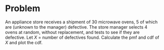 # Problem
An appliance store receives a shipment of 30 microwave ovens, 5 of which are (unknown to the manager) defective. The store manager selects 4 ovens at random, without replacement, and tests to see if they are defective. Let $X$ = number of defectives found. Calculate the pmf and cdf of $X$ and plot the cdf.
